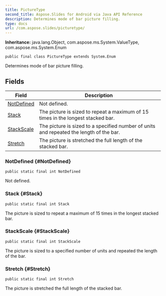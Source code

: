 ```yaml
---
title: PictureType
second_title: Aspose.Slides for Android via Java API Reference
description: Determines mode of bar picture filling.
type: docs
url: /com.aspose.slides/picturetype/
---
```

**Inheritance:**
java.lang.Object, com.aspose.ms.System.ValueType, com.aspose.ms.System.Enum
```
public final class PictureType extends System.Enum
```

Determines mode of bar picture filling.
## Fields

| Field | Description |
| --- | --- |
| [NotDefined](#NotDefined) | Not defined. |
| [Stack](#Stack) | The picture is sized to repeat a maximum of 15 times in the longest stacked bar. |
| [StackScale](#StackScale) | The picture is sized to a specified number of units and repeated the length of the bar. |
| [Stretch](#Stretch) | The picture is stretched the full length of the stacked bar. |
### NotDefined {#NotDefined}
```
public static final int NotDefined
```


Not defined.

### Stack {#Stack}
```
public static final int Stack
```


The picture is sized to repeat a maximum of 15 times in the longest stacked bar.

### StackScale {#StackScale}
```
public static final int StackScale
```


The picture is sized to a specified number of units and repeated the length of the bar.

### Stretch {#Stretch}
```
public static final int Stretch
```


The picture is stretched the full length of the stacked bar.

